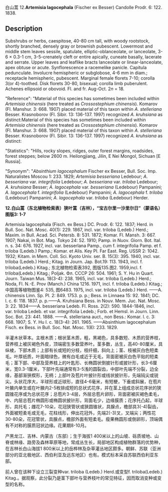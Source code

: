 白山蒿
12.**Artemisia lagocephala** (Fischer ex Besser) Candolle Prodr. 6: 122. 1838.

## Description
Subshrubs or herbs, caespitose, 40-80 cm tall, with woody rootstock, shortly branched, densely gray or brownish pubescent. Lowermost and middle stem leaves sessile, spatulate, elliptic-oblanceolate, or lanceolate, 3-6 × 0.3-1 cm, 3-5-crenately cleft or entire apically, cuneate basally, lacerate and serrate. Upper leaves and leaflike bracts lanceolate or linear-lanceolate, apex obtuse or acute. Synflorescence a racemelike panicle. Capitula pedunculate. Involucre hemispheric or subglobose, 4-6 mm in diam.; receptacle hemispheric, pubescent. Marginal female florets 7-10; corolla 3(or 4)-toothed. Disk florets 30-80, bisexual; corolla limb puberulent. Achenes ellipsoid or obovoid. Fl. and fr. Aug-Oct. 2*n* = 18.

  "Reference": "Material of this species has sometimes been included within *Artemisia chinensis* (here treated as *Crossostephium chinensis*). Komarov (Fl. Manshur. 3: 668. 1907) placed material of this taxon within *A. stelleriana* Besser. Krasnoborov (Fl. Sibir. 13: 136-137. 1997) recognized *A. kruhsiana* as distinct:Material of this species has sometimes been included within *Artemisia chinensis* (here treated as *Crossostephium chinensis*). Komarov (Fl. Manshur. 3: 668. 1907) placed material of this taxon within *A. stelleriana* Besser. Krasnoborov (Fl. Sibir. 13: 136-137. 1997) recognized *A. kruhsiana* as distinct:

  "Statistics": "Hills, rocky slopes, ridges, outer forest margins, roadsides, forest steppes; below 2600 m. Heilongjiang, Jilin, E Nei Mongol, Sichuan [E Russia].

  "Synonym": "*Absinthium lagocephalum* Fischer ex Besser, Bull. Soc. Imp. Naturalistes Moscou 1: 233. 1829; *Artemisia besseriana* Ledebour; *A. besseriana* var. *integrifolia* Ledebour; *A. besseriana* var. *triloba* Ledebour; *A. kruhsiana* Besser; *A. lagocephala* var. *besseriana* (Ledebour) Pampanini; *A. lagocephala* f. *integrifolia* (Ledebour) Pampanini; *A. lagocephala* f. *triloba* (Ledebour) Pampanini; *A. lagocephala* var. *triloba* (Ledebour) Herder.

**12.白山蒿（东北植物检索表）狭叶蒿（吉林），“宝古尔里一沙里尔日”（蒙语名）图版3: 1-7**

Artemisia lagocephala (Fisch. ex Bess.) DC. Prodr. 6: 122. 1837; Herd. in Bull. Soc. Nat. Mosc. 40(1): 229. 1867, incl. var. triloba (Ledeb.) Herd.; Maxim. in Bull. Acad. Sci. Petersb. 8: 531. 1872; Komar. Fl. Mansh. 3: 667. 1907; Nakai, in Bot. Mag. Tokyo 24: 52. 1910; Pamp. in Nuov. Giorn. Bot. Ital. n. s. 34: 676. 1927, incl. var. besserlana Pamp., cum f. integrifolia Pamp. et f. triloba (Ledeb.) Pamp.; Komar. et Alis. Key Pl. Far East. Reg. USSR 2: 1042. 1932; Kitam. in Mem. Coll. Sci. Kyoto Univ. ser. B. 15(3): 395. 1940, incl. var. triloba (Ledeb.) Herd.; Kitag. in Journ. Jap. Bot.19: 113. 1943, incl. f. triloba(Ledeb.) Kitag.; 东北植物检索表392, 图版135.图2. 1959,incl. f. triloba(Ledeb.) Kitag.; Poljak. Фл. СССР 26: 504. 1961; S. Y. Hu in Quart. Journ. Taiwan Mus. 18(3-4): 238. 1965, incl. var. triloba (Ledeb.) Herd.; Noda, Fl. N.-E. Prov (Manch.) China 1216. 1971, incl. f. triloba (Ledeb.) Kitag.; 中国高等植物图鉴4: 535, 图6483. 1975, incl. var. triloba (Ledeb.) Herd. ——A. chinensis Linn. Sp. Pl. 2: 849. 1753. p. p.; Bess. in Linnaea 15: 92. 1841; DC. l. c. 6: 118. 1837. p. p.——A. Kruhsiana Bess. in Nouv. Mem. Juc. Nat. Mosc. 3: 22. 1834——A. besseriana Ledeb. Fl. Ross. 2(2): 590. 1844-1846, incl. var. triloba Ledeb. et var. integrifolia Ledeb.; Forb. et Hemsl. in Journ. Linn. Soc. Bot. 23: 441. 1888. ——A. stelleriana auct., non Bess.: Komar. l. c. 3: 668. 1907; S. Y. Hu l. c. 18(3-4): 261. 1965. ——Absinthium lagocephalum Fisch. ex Bess. in Bull. Soc. Nat. Mosc. 1(8): 233. 1829.

半灌木状草本。主根木质；根状茎木质，粗，黑褐色，具多数短、木质的营养枝，营养枝上被灰褐色外皮，顶端密生多数营养叶。茎多数，丛生，高40-80厘米，具纵棱，下部木质；上部有长或短的分枝，枝纤细，斜向上；茎、枝被灰白色短柔毛。叶厚纸质，叶面暗绿色，微有白毛或近于无毛，背面密被灰白色平贴的短柔毛；茎下部、中部及营养枝上的叶匙形、长椭圆状倒披针形或披针形，长3-6厘米，宽0.3-1厘米，下部叶先端通常有3-5浅的圆裂齿，中部叶先端不分裂，边全缘，基部渐狭楔形，无柄；上部叶及苞片叶披针形或线状披针形，先端钝尖或锐尖。头状花序大，半球形或近球形，直径4-6毫米，有短梗，下垂或斜展，在苞片叶腋内单生或在叶腋内2-5枚排成短的总状式花序，并在茎上组成总状花序状的狭圆锥花序或为总状花序；总苞片3-4层，外层总苞片卵形，背面密被灰褐色柔毛，中、内层总苞片椭圆形或椭圆状披针形，背面毛少，边缘膜质；花序托凸起，半球形，具托毛；雌花7-10朵，花冠狭管状或狭圆锥状，具腺点，檐部具3(-4)裂齿，外面被短柔毛或无毛，花柱线形，伸出花冠外，先端2(-3)叉，叉端尖；两性花30-80朵，花冠管状，具腺点，檐部外面有短柔毛。瘦果椭圆形或倒卵形，顶端偶有不对称的膜质冠状边缘。花果期8-10月。

产黑龙江、吉林、内蒙古（东部）；生于海拔1 400米以上的山坡、砾质坡地、山脊或林缘、路旁及森林草原等地，常成丛生长，局部地区构成植物群落的优势种，在吉林长白山海拔1 800米以上的岳桦林及杂草灌丛地区颇多。朝鲜、苏联（亚洲部分的亚北极地区、西伯利亚及远东地区）也有。模式标本采自苏联西伯利亚东部。

前人曾在该种下设立三裂变种var. triloba (Ledeb.) Herd.或变型f. triloba(Ledeb.) Kitag.。据观察，此分裂乃是茎下部叶与营养枝叶的常见特征，因而取消变种或变型的名称。
